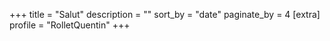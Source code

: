 +++
title = "Salut"
description = ""
sort_by = "date"
paginate_by = 4
[extra]
profile = "RolletQuentin"
+++